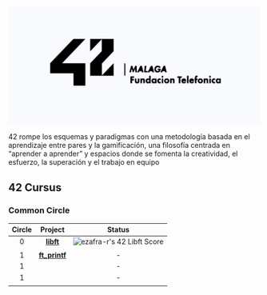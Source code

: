 ![42 Logo](https://github.com/zafraedu/42/blob/master/img/42-malaga-logo.png)

42 rompe los esquemas y paradigmas con una metodología basada en el aprendizaje entre pares y la gamificación, una filosofía
centrada en “aprender a aprender” y espacios donde se fomenta la creatividad, el esfuerzo, la superación y el trabajo en equipo
## 42 Cursus
### Common Circle
| Circle | Project | Status |
|:------:|:-------:|:------:|
| 0 | [**libft**](./libft) | ![ezafra-r's 42 Libft Score](https://badge42.vercel.app/api/v2/clidn7qo5004508mork2r975c/project/3082823) |
|||
| 1 | [**ft_printf**](./ft_printf) | - |
| 1 | []() | - |
| 1 | []() | - |
|||
